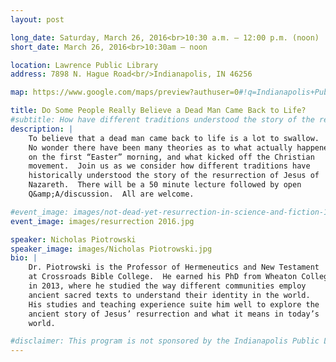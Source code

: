 ```yaml
---
layout: post

long_date: Saturday, March 26, 2016<br>10:30 a.m. — 12:00 p.m. (noon)
short_date: March 26, 2016<br>10:30am – noon

location: Lawrence Public Library
address: 7898 N. Hague Road<br/>Indianapolis, IN 46256

map: https://www.google.com/maps/preview?authuser=0#!q=Indianapolis+Public+Library+-++Lawrence+Branch&data=!4m15!2m14!1m13!1s0x0%3A0x4aa45a25e075dcdf!3m8!1m3!1d2706!2d-86.033417!3d39.8978866!3m2!1i1044!2i679!4f13.1!4m2!3d39.8978866!4d-86.0334172

title: Do Some People Really Believe a Dead Man Came Back to Life?
#subtitle: How have different traditions understood the story of the resurrection of Jesus of Nazareth?
description: |
    To believe that a dead man came back to life is a lot to swallow.
    No wonder there have been many theories as to what actually happened
    on the first “Easter” morning, and what kicked off the Christian
    movement.  Join us as we consider how different traditions have
    historically understood the story of the resurrection of Jesus of
    Nazareth.  There will be a 50 minute lecture followed by open
    Q&amp;A/discussion.  All are welcome.

#event_image: images/not-dead-yet-resurrection-in-science-and-fiction-140312-up-670x440.jpg
event_image: images/resurrection 2016.jpg

speaker: Nicholas Piotrowski
speaker_image: images/Nicholas Piotrowski.jpg
bio: |
    Dr. Piotrowski is the Professor of Hermeneutics and New Testament
    at Crossroads Bible College.  He earned his PhD from Wheaton College
    in 2013, where he studied the way different communities employ
    ancient sacred texts to understand their identity in the world.
    His studies and teaching experience suite him well to explore the
    ancient story of Jesus’ resurrection and what it means in today’s
    world.

#disclaimer: This program is not sponsored by the Indianapolis Public Library.
---
```

